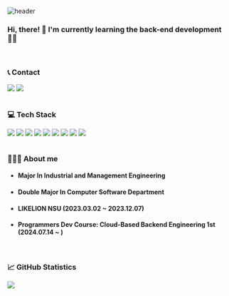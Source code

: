 <div align="left">

![header](https://capsule-render.vercel.app/api?type=waving&color=timeGradient&text=Welcome%20to%20KyungHun's%20GitHub%20👋&animation=twinkling&fontSize=35&fontAlignY=40&fontAlign=37&height=170)

### Hi, there! 👋 I'm currently learning the back-end development 🏃🏻
<br>

### 📞 Contact 
<div style="display:flex; flex-direction:row;">
    <a href="mailto:rudgns328@gmail.com">
        <img src="https://img.shields.io/badge/Gmail-EA4335?style=for-the-badge&logo=Gmail&logoColor=white"></a>&nbsp
    </a>
    <a href="https://blogimadetosee.tistory.com" target="_blank">
        <img src="https://img.shields.io/badge/Tech Blog-ff6347?style=for-the-badge&logo=Tistory&logoColor=white">
    </a>
</div>
<br>

### 💻 Tech Stack 
<div style="display:flex; flex-direction:row;"> 
    <img src="https://img.shields.io/badge/C-00599C?style=for-the-badge&logo=c&logoColor=white"></a>&nbsp
    <img src="https://img.shields.io/badge/C%2B%2B-00599C?style=for-the-badge&logo=c%2B%2B&logoColor=white"></a>&nbsp
    <img src="https://img.shields.io/badge/Java-007396?style=for-the-badge&logo=Java&logoColor=white"></a>&nbsp
    <img src="https://img.shields.io/badge/Python-3766AB?style=for-the-badge&logo=Python&logoColor=white"/></a>&nbsp<br> 
    <img src="https://img.shields.io/badge/Spring-6DB33F?style=for-the-badge&logo=Spring&logoColor=white"/></a>&nbsp
    <img src="https://img.shields.io/badge/Spring Boot-6DB33F?style=for-the-badge&logo=spring boot&logoColor=white"></a>&nbsp<br> 
    <img src="https://img.shields.io/badge/oracle-F80000?style=for-the-badge&logo=oracle&logoColor=white"></a>&nbsp 
    <img src="https://img.shields.io/badge/mysql-4479A1?style=for-the-badge&logo=mysql&logoColor=white"></a>&nbsp 
    <img src="https://img.shields.io/badge/MariaDB-003545?style=for-the-badge&logo=mariadb&logoColor=white"></a>&nbsp
</div>

</br>


### 💁🏻‍♂️ About me

- #### Major In Industrial and Management Engineering
- #### Double Major In Computer Software Department
- #### LIKELION NSU (2023.03.02 ~ 2023.12.07)
- #### Programmers Dev Course: Cloud-Based Backend Engineering 1st (2024.07.14 ~ )

<br>

### 📈 GitHub Statistics

![](https://github-profile-summary-cards.vercel.app/api/cards/profile-details?username=rudgns328&theme=tokyonight )

</div>

















